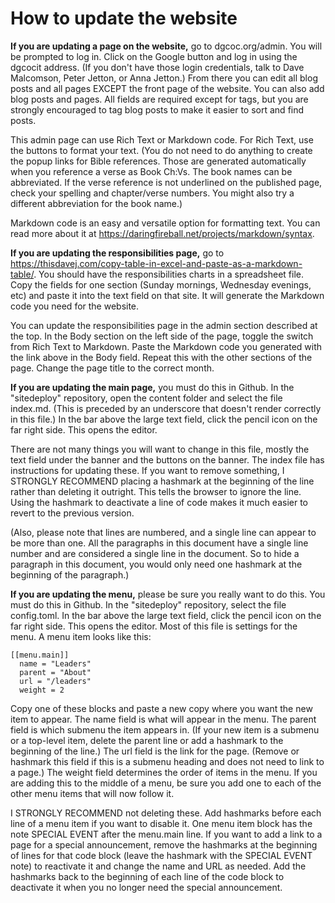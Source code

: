 # How to update the website

**If you are updating a page on the website,** go to dgcoc.org/admin. You will be prompted to log in. Click on the Google button and log in using the dgcocit address. (If you don't have those login credentials, talk to Dave Malcomson, Peter Jetton, or Anna Jetton.) From there you can edit all blog posts and all pages EXCEPT the front page of the website. You can also add blog posts and pages. All fields are required except for tags, but you are strongly encouraged to tag blog posts to make it easier to sort and find posts.

This admin page can use Rich Text or Markdown code. For Rich Text, use the buttons to format your text. (You do not need to do anything to create the popup links for Bible references. Those are generated automatically when you reference a verse as Book Ch:Vs. The book names can be abbreviated. If the verse reference is not underlined on the published page, check your spelling and chapter/verse numbers. You might also try a different abbreviation for the book name.)

Markdown code is an easy and versatile option for formatting text. You can read more about it at https://daringfireball.net/projects/markdown/syntax.

**If you are updating the responsibilities page,** go to https://thisdavej.com/copy-table-in-excel-and-paste-as-a-markdown-table/. You should have the responsibilities charts in a spreadsheet file. Copy the fields for one section (Sunday mornings, Wednesday evenings, etc) and paste it into the text field on that site. It will generate the Markdown code you need for the website.

You can update the responsibilities page in the admin section described at the top. In the Body section on the left side of the page, toggle the switch from Rich Text to Markdown. Paste the Markdown code you generated with the link above in the Body field. Repeat this with the other sections of the page. Change the page title to the correct month.

**If you are updating the main page,** you must do this in Github. In the "sitedeploy" repository, open the content folder and select the file index.md. (This is preceded by an underscore that doesn't render correctly in this file.) In the bar above the large text field, click the pencil icon on the far right side. This opens the editor.

There are not many things you will want to change in this file, mostly the text field under the banner and the buttons on the banner. The index file has instructions for updating these. If you want to remove something, I STRONGLY RECOMMEND placing a hashmark at the beginning of the line rather than deleting it outright. This tells the browser to ignore the line. Using the hashmark to deactivate a line of code makes it much easier to revert to the previous version.

(Also, please note that lines are numbered, and a single line can appear to be more than one. All the paragraphs in this document have a single line number and are considered a single line in the document. So to hide a paragraph in this document, you would only need one hashmark at the beginning of the paragraph.)

**If you are updating the menu,** please be sure you really want to do this. You must do this in Github. In the "sitedeploy" repository, select the file config.toml. In the bar above the large text field, click the pencil icon on the far right side. This opens the editor. Most of this file is settings for the menu. A menu item looks like this:

    [[menu.main]]
      name = "Leaders"
      parent = "About"
      url = "/leaders"
      weight = 2
    
Copy one of these blocks and paste a new copy where you want the new item to appear. The name field is what will appear in the menu. The parent field is which submenu the item appears in. (If your new item is a submenu or a top-level item, delete the parent line or add a hashmark to the beginning of the line.) The url field is the link for the page. (Remove or hashmark this field if this is a submenu heading and does not need to link to a page.) The weight field determines the order of items in the menu. If you are adding this to the middle of a menu, be sure you add one to each of the other menu items that will now follow it.
 
I STRONGLY RECOMMEND not deleting these. Add hashmarks before each line of a menu item if you want to disable it. One menu item block has the note SPECIAL EVENT after the menu.main line. If you want to add a link to a page for a special announcement, remove the hashmarks at the beginning of lines for that code block (leave the hashmark with the SPECIAL EVENT note) to reactivate it and change the name and URL as needed. Add the hashmarks back to the beginning of each line of the code block to deactivate it when you no longer need the special announcement.
